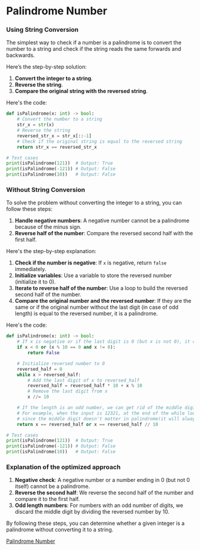 
# Palindrome Number

### Using String Conversion

The simplest way to check if a number is a palindrome is to convert the number to a string and check if the string reads the same forwards and backwards.

Here’s the step-by-step solution:

1. **Convert the integer to a string**.
2. **Reverse the string**.
3. **Compare the original string with the reversed string**.

Here's the code:

```python
def isPalindrome(x: int) -> bool:
    # Convert the number to a string
    str_x = str(x)
    # Reverse the string
    reversed_str_x = str_x[::-1]
    # Check if the original string is equal to the reversed string
    return str_x == reversed_str_x

# Test cases
print(isPalindrome(121))  # Output: True
print(isPalindrome(-121)) # Output: False
print(isPalindrome(10))   # Output: False

```

### Without String Conversion

To solve the problem without converting the integer to a string, you can follow these steps:

1. **Handle negative numbers**: A negative number cannot be a palindrome because of the minus sign.
2. **Reverse half of the number**: Compare the reversed second half with the first half.

Here's the step-by-step explanation:

1. **Check if the number is negative**: If `x` is negative, return `false` immediately.
2. **Initialize variables**: Use a variable to store the reversed number (initialize it to 0).
3. **Iterate to reverse half of the number**: Use a loop to build the reversed second half of the number.
4. **Compare the original number and the reversed number**: If they are the same or if the original number without the last digit (in case of odd length) is equal to the reversed number, it is a palindrome.

Here's the code:

```python
def isPalindrome(x: int) -> bool:
    # If x is negative or if the last digit is 0 (but x is not 0), it can't be a palindrome
    if x < 0 or (x % 10 == 0 and x != 0):
        return False

    # Initialize reversed number to 0
    reversed_half = 0
    while x > reversed_half:
        # Add the last digit of x to reversed_half
        reversed_half = reversed_half * 10 + x % 10
        # Remove the last digit from x
        x //= 10

    # If the length is an odd number, we can get rid of the middle digit by reversed_half//10
    # For example, when the input is 12321, at the end of the while loop we get x = 12, reversed_half = 123,
    # since the middle digit doesn't matter in palindrome(it will always equal to itself), we can simply get rid of it.
    return x == reversed_half or x == reversed_half // 10

# Test cases
print(isPalindrome(121))  # Output: True
print(isPalindrome(-121)) # Output: False
print(isPalindrome(10))   # Output: False

```

### Explanation of the optimized approach

1. **Negative check**: A negative number or a number ending in 0 (but not 0 itself) cannot be a palindrome.
2. **Reverse the second half**: We reverse the second half of the number and compare it to the first half.
3. **Odd length numbers**: For numbers with an odd number of digits, we discard the middle digit by dividing the reversed number by 10.

By following these steps, you can determine whether a given integer is a palindrome without converting it to a string.

[Palindrome Number](https://leetcode.com/problems/palindrome-number/submissions/1337271068/)
